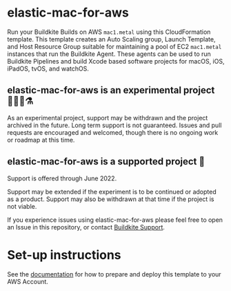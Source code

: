# elastic-mac-for-aws

Run your Buildkite Builds on AWS `mac1.metal` using this CloudFormation
template. This template creates an Auto Scaling group, Launch Template, and Host
Resource Group suitable for maintaining a pool of EC2 `mac1.metal` instances
that run the Buildkite Agent. These agents can be used to run Buildkite
Pipelines and build Xcode based software projects for macOS, iOS, iPadOS, tvOS,
and watchOS.

## elastic-mac-for-aws is an experimental project 🧑‍🔬🧪⚗️

As an experimental project, support may be withdrawn and the project archived in
the future. Long term support is not guaranteed. Issues and pull requests are
encouraged and welcomed, though there is no ongoing work or roadmap at this
time.

## elastic-mac-for-aws is a supported project 📅

Support is offered through June 2022.

Support may be extended if the experiment is to be continued or adopted as a
product. Support may also be withdrawn at that time if the project is not
viable.

If you experience issues using elastic-mac-for-aws please feel free to open an
Issue in this repository, or contact [Buildkite Support](https://buildkite.com/support).

# Set-up instructions

See the [documentation](http://buildkite.com/docs/agent/v3/aws/autoscaling_mac_metal)
for how to prepare and deploy this template to your AWS Account.
